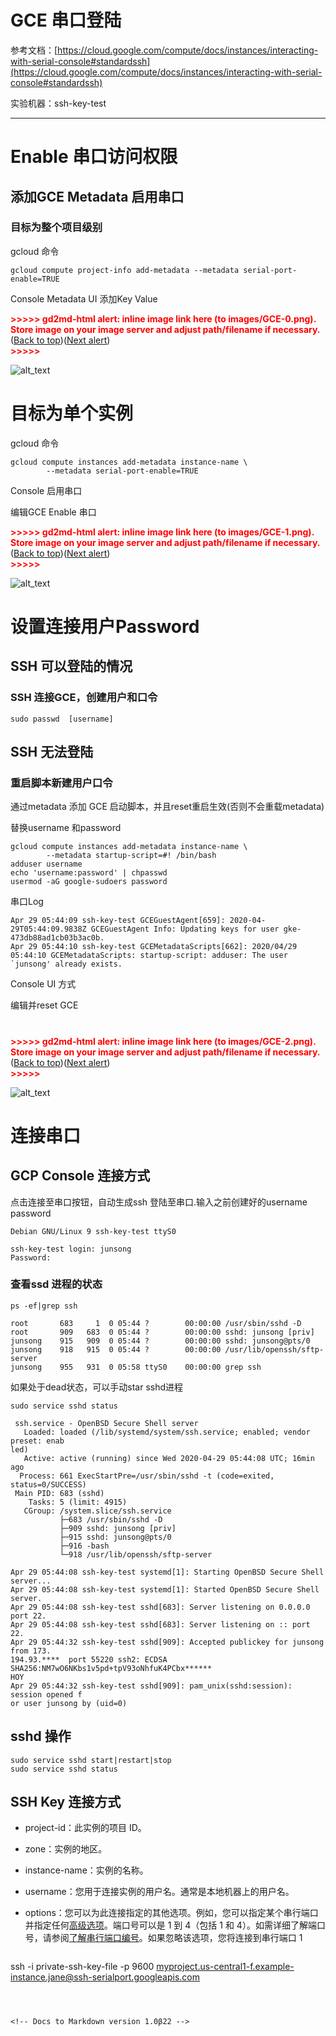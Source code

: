 

# GCE 串口登陆

参考文档：[https://cloud.google.com/compute/docs/instances/interacting-with-serial-console#standardssh](https://cloud.google.com/compute/docs/instances/interacting-with-serial-console#standardssh)

实验机器：ssh-key-test



---



# Enable 串口访问权限


## 添加GCE Metadata 启用串口


### 目标为整个项目级别

gcloud 命令


```
gcloud compute project-info add-metadata --metadata serial-port-enable=TRUE
```


Console Metadata UI 添加Key Value



<p id="gdcalert1" ><span style="color: red; font-weight: bold">>>>>>  gd2md-html alert: inline image link here (to images/GCE-0.png). Store image on your image server and adjust path/filename if necessary. </span><br>(<a href="#">Back to top</a>)(<a href="#gdcalert2">Next alert</a>)<br><span style="color: red; font-weight: bold">>>>>> </span></p>


![alt_text](images/GCE-0.png "image_tooltip")



# 目标为单个实例

gcloud 命令


```
gcloud compute instances add-metadata instance-name \
        --metadata serial-port-enable=TRUE
```


Console 启用串口

编辑GCE Enable 串口



<p id="gdcalert2" ><span style="color: red; font-weight: bold">>>>>>  gd2md-html alert: inline image link here (to images/GCE-1.png). Store image on your image server and adjust path/filename if necessary. </span><br>(<a href="#">Back to top</a>)(<a href="#gdcalert3">Next alert</a>)<br><span style="color: red; font-weight: bold">>>>>> </span></p>


![alt_text](images/GCE-1.png "image_tooltip")



# 设置连接用户Password


## SSH 可以登陆的情况


### SSH 连接GCE，创建用户和口令


```
sudo passwd  [username]
```



## SSH 无法登陆


### 重启脚本新建用户口令

通过metadata 添加 GCE 启动脚本，并且reset重启生效(否则不会重载metadata)

替换username 和password


```
gcloud compute instances add-metadata instance-name \
        --metadata startup-script=#! /bin/bash
adduser username
echo 'username:password' | chpasswd
usermod -aG google-sudoers password
```


串口Log


```
Apr 29 05:44:09 ssh-key-test GCEGuestAgent[659]: 2020-04-29T05:44:09.9838Z GCEGuestAgent Info: Updating keys for user gke-473db88ad1cb03b3ac0b.
Apr 29 05:44:10 ssh-key-test GCEMetadataScripts[662]: 2020/04/29 05:44:10 GCEMetadataScripts: startup-script: adduser: The user `junsong' already exists.
```


Console UI 方式

编辑并reset GCE


# 

<p id="gdcalert3" ><span style="color: red; font-weight: bold">>>>>>  gd2md-html alert: inline image link here (to images/GCE-2.png). Store image on your image server and adjust path/filename if necessary. </span><br>(<a href="#">Back to top</a>)(<a href="#gdcalert4">Next alert</a>)<br><span style="color: red; font-weight: bold">>>>>> </span></p>


![alt_text](images/GCE-2.png "image_tooltip")



# 连接串口


## GCP Console 连接方式

点击连接至串口按钮，自动生成ssh 登陆至串口.输入之前创建好的username password


```
Debian GNU/Linux 9 ssh-key-test ttyS0

ssh-key-test login: junsong
Password: 
```



### 查看ssd 进程的状态    

```
ps -ef|grep ssh

root       683     1  0 05:44 ?        00:00:00 /usr/sbin/sshd -D
root       909   683  0 05:44 ?        00:00:00 sshd: junsong [priv]
junsong    915   909  0 05:44 ?        00:00:00 sshd: junsong@pts/0
junsong    918   915  0 05:44 ?        00:00:00 /usr/lib/openssh/sftp-server
junsong    955   931  0 05:58 ttyS0    00:00:00 grep ssh
```


如果处于dead状态，可以手动star sshd进程

```
sudo service sshd status

 ssh.service - OpenBSD Secure Shell server
   Loaded: loaded (/lib/systemd/system/ssh.service; enabled; vendor preset: enab
led)
   Active: active (running) since Wed 2020-04-29 05:44:08 UTC; 16min 
ago
  Process: 661 ExecStartPre=/usr/sbin/sshd -t (code=exited, status=0/SUCCESS)
 Main PID: 683 (sshd)
    Tasks: 5 (limit: 4915)
   CGroup: /system.slice/ssh.service
           ├─683 /usr/sbin/sshd -D
           ├─909 sshd: junsong [priv]
           ├─915 sshd: junsong@pts/0
           ├─916 -bash
           └─918 /usr/lib/openssh/sftp-server

Apr 29 05:44:08 ssh-key-test systemd[1]: Starting OpenBSD Secure Shell server...
Apr 29 05:44:08 ssh-key-test systemd[1]: Started OpenBSD Secure Shell server.
Apr 29 05:44:08 ssh-key-test sshd[683]: Server listening on 0.0.0.0 port 22.
Apr 29 05:44:08 ssh-key-test sshd[683]: Server listening on :: port 22.
Apr 29 05:44:32 ssh-key-test sshd[909]: Accepted publickey for junsong from 173.
194.93.****  port 55220 ssh2: ECDSA SHA256:NM7wO6NKbs1v5pd+tpV93oNhfuK4PCbx******
HOY
Apr 29 05:44:32 ssh-key-test sshd[909]: pam_unix(sshd:session): session opened f
or user junsong by (uid=0)
```



## sshd 操作


```
sudo service sshd start|restart|stop
sudo service sshd status
```



## SSH Key 连接方式



*   project-id：此实例的项目 ID。
*   zone：实例的地区。
*   instance-name：实例的名称。
*   username：您用于连接实例的用户名。通常是本地机器上的用户名。
*   options：您可以为此连接指定的其他选项。例如，您可以指定某个串行端口并指定任何[高级选项](https://cloud.google.com/compute/docs/instances/interacting-with-serial-console#advanced_options)。端口号可以是 1 到 4（包括 1 和 4）。如需详细了解端口号，请参阅[了解串行端口编号](https://cloud.google.com/compute/docs/instances/interacting-with-serial-console#understanding_serial_port_numbering)。如果忽略该选项，您将连接到串行端口 1

    ```
ssh -i private-ssh-key-file -p 9600 myproject.us-central1-f.example-instance.jane@ssh-serialport.googleapis.com
```



<!-- Docs to Markdown version 1.0β22 -->
